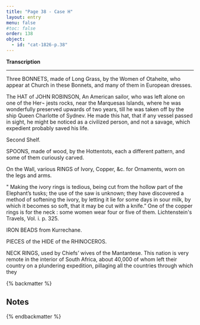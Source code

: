 ```yaml
---
title: "Page 38 - Case H"
layout: entry
menu: false
#toc: false
order: 138
object:
  - id: "cat-1826-p.38"
---
```



**Transcription**

---

Three BONNETS, made of Long Grass, by the Women of
Otaheite, who appear at Church in these Bonnets,
and many of them in European dresses.

The HAT of JOHN ROBINSON,
An American sailor, who was left alone on one of the Her¬
jests rocks, near the Marquesas Islands, where he was
wonderfully preserved upwards of two years, till he
was taken off by the ship Queen Charlotte of Sydnev.
He made this hat, that if any vessel passed in sight, he
might be noticed as a civilized person, and not a savage,
which expedient probably saved his life.


Second Shelf.

SPOONS, made of wood, by the Hottentots, each a different
pattern, and some of them curiously carved.

On the Wall, various RINGS of Ivory, Copper, &c. for
Ornaments, worn on the legs and arms.

" Making the ivory rings is tedious, being cut from the
hollow part of the Elephant’s tusks; the use of the saw is
unknown; they have discovered a method of softening
the ivory, by letting it lie for some days in sour milk, by
which it becomes so soft, that it may be cut with a
knife.” One of the copper rings is for the neck : some
women wear four or five of them.
Lichtenstein's Travels, Vol. i. p. 325.

IRON BEADS from Kurrechane.

PIECES of the HIDE of the RHINOCEROS.

NECK RINGS, used by Chiefs’ wives of the Mantantese.
This nation is very remote in the interior of South Africa,
about 40,000 of whom left their country on a plundering
expedition, pillaging all the countries through which they

{% backmatter %}

## Notes

{% endbackmatter %}

